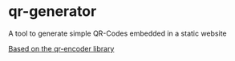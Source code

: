 # qr-generator

A tool to generate simple QR-Codes embedded in a static website

[Based on the qr-encoder library](https://github.com/pinchtools/qr-encoder)
